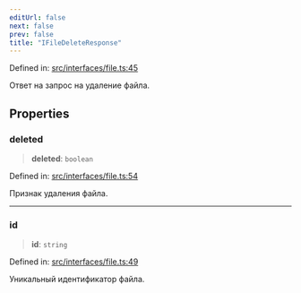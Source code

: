 ```yaml
---
editUrl: false
next: false
prev: false
title: "IFileDeleteResponse"
---
```


Defined in: [src/interfaces/file.ts:45](https://github.com/zloishavrin/gigachat-node/blob/73265cae60cba8596986acf3536cf528c60d2cf0/src/interfaces/file.ts#L45)

Ответ на запрос на удаление файла.

## Properties

### deleted

> **deleted**: `boolean`

Defined in: [src/interfaces/file.ts:54](https://github.com/zloishavrin/gigachat-node/blob/73265cae60cba8596986acf3536cf528c60d2cf0/src/interfaces/file.ts#L54)

Признак удаления файла.

***

### id

> **id**: `string`

Defined in: [src/interfaces/file.ts:49](https://github.com/zloishavrin/gigachat-node/blob/73265cae60cba8596986acf3536cf528c60d2cf0/src/interfaces/file.ts#L49)

Уникальный идентификатор файла.
